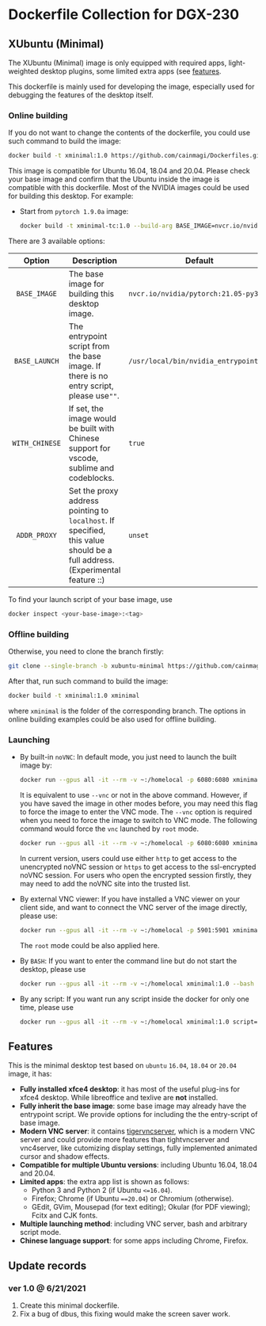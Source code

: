 # Dockerfile Collection for DGX-230

## XUbuntu (Minimal)

The XUbuntu (Minimal) image is only equipped with required apps, light-weighted desktop plugins, some limited extra apps (see [features](#features).

This dockerfile is mainly used for developing the image, especially used for debugging the features of the desktop itself.

### Online building

If you do not want to change the contents of the dockerfile, you could use such command to build the image:

```Bash
docker build -t xminimal:1.0 https://github.com/cainmagi/Dockerfiles.git#xubuntu-minimal
```

This image is compatible for Ubuntu 16.04, 18.04 and 20.04. Please check your base image and confirm that the Ubuntu inside the image is compatible with this dockerfile. Most of the NVIDIA images could be used for building this desktop. For example:

* Start from `pytorch 1.9.0a` image:

  ```bash
  docker build -t xminimal-tc:1.0 --build-arg BASE_IMAGE=nvcr.io/nvidia/pytorch:21.05-py3 --build-arg BASE_LAUNCH=/usr/local/bin/nvidia_entrypoint.sh https://github.com/cainmagi/Dockerfiles.git#xubuntu-minimal
  ```

There are 3 available options:

| Option  | Description | Default |
| :-----: | ----------- | ------- |
| `BASE_IMAGE` | The base image for building this desktop image. | `nvcr.io/nvidia/pytorch:21.05-py3` |
| `BASE_LAUNCH` | The entrypoint script from the base image. If there is no entry script, please use`""`. | `/usr/local/bin/nvidia_entrypoint.sh` |
| `WITH_CHINESE` | If set, the image would be built with Chinese support for vscode, sublime and codeblocks. | `true` |
| `ADDR_PROXY` | Set the proxy address pointing to `localhost`. If specified, this value should be a full address. (Experimental feature ::) | `unset` |

To find your launch script of your base image, use

```bash
docker inspect <your-base-image>:<tag>
```

### Offline building

Otherwise, you need to clone the branch firstly:

```Bash
git clone --single-branch -b xubuntu-minimal https://github.com/cainmagi/Dockerfiles.git xminimal
```

After that, run such command to build the image:

```Bash
docker build -t xminimal:1.0 xminimal
```

where `xminimal` is the folder of the corresponding branch. The options in online building examples could be also used for offline building.

### Launching

* By built-in `noVNC`: In default mode, you just need to launch the built image by:

  ```bash
  docker run --gpus all -it --rm -v ~:/homelocal -p 6080:6080 xminimal:1.0
  ```

  It is equivalent to use `--vnc` or not in the above command. However, if you have saved the image in other modes before, you may need this flag to force the image to enter the VNC mode. The `--vnc` option is required when you need to force the image to switch to VNC mode. The following command would force the `vnc` launched by `root` mode.

  ```bash
  docker run --gpus all -it --rm -v ~:/homelocal -p 6080:6080 xminimal:1.0 --root
  ```

  In current version, users could use either `http` to get access to the unencrypted noVNC session or `https` to get access to the ssl-encrypted noVNC session. For users who open the encrypted session firstly, they may need to add the noVNC site into the trusted list.

* By external VNC viewer: If you have installed a VNC viewer on your client side, and want to connect the VNC server of the image directly, please use:

  ```bash
  docker run --gpus all -it --rm -v ~:/homelocal -p 5901:5901 xminimal:1.0
  ```

  The `root` mode could be also applied here.

* By `BASH`: If you want to enter the command line but do not start the desktop, please use

  ```bash
  docker run --gpus all -it --rm -v ~:/homelocal xminimal:1.0 --bash
  ```

* By any script: If you want run any script inside the docker for only one time, please use

  ```bash
  docker run --gpus all -it --rm -v ~:/homelocal xminimal:1.0 script=<the-path-to-your-script>
  ```

## Features

This is the minimal desktop test based on `ubuntu` `16.04`, `18.04` or `20.04` image, it has:

* **Fully installed xfce4 desktop**: it has most of the useful plug-ins for xfce4 desktop. While libreoffice and texlive are **not** installed.
* **Fully inherit the base image**: some base image may already have the entrypoint script. We provide options for including the the entry-script of base image.
* **Modern VNC server**: it contains [tigervncserver][tigervnc], which is a modern VNC server and could provide more features than tightvncserver and vnc4server, like cutomizing display settings, fully implemented animated cursor and shadow effects.
* **Compatible for multiple Ubuntu versions**: including Ubuntu 16.04, 18.04 and 20.04.
* **Limited apps**: the extra app list is shown as follows:
  * Python 3 and Python 2 (if Ubuntu `<=16.04`).
  * Firefox; Chrome (if Ubuntu `==20.04`) or Chromium (otherwise).
  * GEdit, GVim, Mousepad (for text editing); Okular (for PDF viewing); Fcitx and CJK fonts.
* **Multiple launching method**: including VNC server, bash and arbitrary script mode.
* **Chinese language support**: for some apps including Chrome, Firefox.

## Update records

### ver 1.0 @ 6/21/2021

1. Create this minimal dockerfile.
2. Fix a bug of dbus, this fixing would make the screen saver work.

[tigervnc]: https://github.com/TigerVNC/tigervnc
